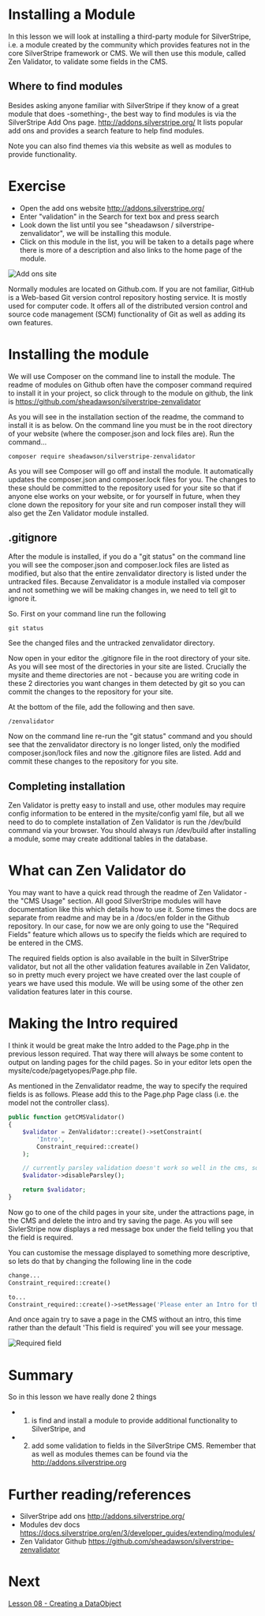 # Installing a Module

In this lesson we will look at installing a third-party module for SilverStripe, i.e. a module created by the community which provides features not in the core SilverStripe framework or CMS. We will then use this module, called Zen Validator, to validate some fields in the CMS.

## Where to find modules

Besides asking anyone familiar with SilverStripe if they know of a great module that does -something-, the best way to find modules is via the SilverStripe Add Ons page. http://addons.silverstripe.org/
It lists popular add ons and provides a search feature to help find modules.

Note you can also find themes via this website as well as modules to provide functionality.

# Exercise

* Open the add ons website http://addons.silverstripe.org/
* Enter "validation" in the Search for text box and press search
* Look down the list until you see "sheadawson / silverstripe-zenvalidator", we will be installing this module.
* Click on this module in the list, you will be taken to a details page where there is more of a description and also links to the home page of the module.

![Add ons site](img/07_add-ons-site.png "Add ons site")

Normally modules are located on Github.com. If you are not familiar, GitHub is a Web-based Git version control repository hosting service. It is mostly used for computer code. It offers all of the distributed version control and source code management (SCM) functionality of Git as well as adding its own features.

# Installing the module

We will use Composer on the command line to install the module. The readme of modules on Github often have the composer command required to install it in your project, so click through to the module on github, the link is https://github.com/sheadawson/silverstripe-zenvalidator

As you will see in the installation section of the readme, the command to install it is as below. On the command line you must be in the root directory of your website (where the composer.json and lock files are). Run the command...

```
composer require sheadawson/silverstripe-zenvalidator
```

As you will see Composer will go off and install the module. It automatically updates the composer.json and composer.lock files for you. The changes to these should be committed to the repository used for your site so that if anyone else works on your website, or for yourself in future, when they clone down the repository for your site and run composer install they will also get the Zen Validator module installed.

## .gitignore

After the module is installed, if you do a "git status" on the command line you will see the composer.json and composer.lock files are listed as modified, but also that the entire zenvalidator directory is listed under the untracked files. Because Zenvalidator is a module installed via composer and not something we will be making changes in, we need to tell git to ignore it.

So. First on your command line run the following

```
git status
```

See the changed files and the untracked zenvalidator directory.

Now open in your editor the .gitignore file in the root directory of your site. As you will see most of the directories in your site are listed. Crucially the mysite and theme directories are not - because you are writing code in these 2 directories you want changes in them detected by git so you can commit the changes to the repository for your site.

At the bottom of the file, add the following and then save.

```
/zenvalidator
```

Now on the command line re-run the "git status" command and you should see that the zenvalidator directory is no longer listed, only the modified composer.json/lock files and now the .gitignore files are listed. Add and commit these changes to the repository for you site.

## Completing installation

Zen Validator is pretty easy to install and use, other modules may require config information to be entered in the mysite/config yaml file, but all we need to do to complete installation of Zen Validator is run the /dev/build command via your browser. You should always run /dev/build after installing a module, some may create additional tables in the database.

# What can Zen Validator do

You may want to have a quick read through the readme of Zen Validator - the "CMS Usage" section. All good SilverStripe modules will have documentation like this which details how to use it. Some times the docs are separate from readme and may be in a /docs/en folder in the Github repository. In our case, for now we are only going to use the "Required Fields" feature which allows us to specify the fields which are required to be entered in the CMS.

The required fields option is also available in the built in SilverStripe validator, but not all the other validation features available in Zen Validator, so in pretty much every project we have created over the last couple of years we have used this module. We will be using some of the other zen validation features later in this course.

# Making the Intro required

I think it would be great make the Intro added to the Page.php in the previous lesson required. That way there will always be some content to output on landing pages for the child pages. So in your editor lets open the mysite/code/pagetyopes/Page.php file.

As mentioned in the Zenvalidator readme, the way to specify the required fields is as follows. Please add this to the Page.php Page class (i.e. the model not the controller class).

```php
public function getCMSValidator()
{
    $validator = ZenValidator::create()->setConstraint(
        'Intro',
        Constraint_required::create()
    );

    // currently parsley validation doesn't work so well in the cms, so disable.
    $validator->disableParsley();

    return $validator;
}
```

Now go to one of the child pages in your site, under the attractions page, in the CMS and delete the intro and try saving the page. As you will see SivlerStripe now displays a red message box under the field telling you that the field is required.

You can customise the message displayed to something more descriptive, so lets do that by changing the following line in the code

```php
change...
Constraint_required::create()

to...
Constraint_required::create()->setMessage('Please enter an Intro for this page.')
```

And once again try to save a page in the CMS without an intro, this time rather than the default 'This field is required' you will see your message.

![Required field](img/07_required-field-message.png "Required field")

# Summary

So in this lesson we have really done 2 things

* 1) is find and install a module to provide additional functionality to SilverStripe, and
* 2) add some validation to fields in the SilverStripe CMS. Remember that as well as modules themes can be found via the http://addons.silverstripe.org

# Further reading/references

* SilverStripe add ons http://addons.silverstripe.org/
* Modules dev docs https://docs.silverstripe.org/en/3/developer_guides/extending/modules/
* Zen Validator Github https://github.com/sheadawson/silverstripe-zenvalidator

# Next

[Lesson 08 - Creating a DataObject](08_CreatingADataobject.md)